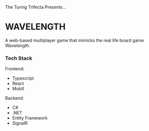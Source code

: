 The Turing Trifecta Presents...
# WAVELENGTH

A web-based multiplayer game that mimicks the real life board game Wavelength.

### Tech Stack

Frontend:
- Typescript
- React
- MobX

Backend:
- C#
- .NET
- Entity Framework
- SignalR

